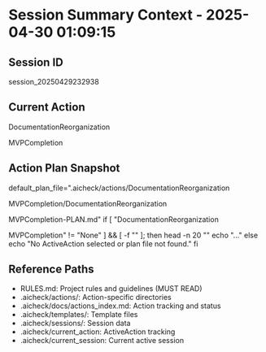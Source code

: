 # Session Summary Context - 2025-04-30 01:09:15

## Session ID

session_20250429232938

## Current Action

DocumentationReorganization

MVPCompletion

## Action Plan Snapshot

default_plan_file=".aicheck/actions/DocumentationReorganization

MVPCompletion/DocumentationReorganization

MVPCompletion-PLAN.md"
if [ "DocumentationReorganization

MVPCompletion" != "None" ] && [ -f "" ]; then
head -n 20 ""
echo "..."
else
echo "No ActiveAction selected or plan file not found."
fi

## Reference Paths

- RULES.md: Project rules and guidelines (MUST READ)
- .aicheck/actions/: Action-specific directories
- .aicheck/docs/actions_index.md: Action tracking and status
- .aicheck/templates/: Template files
- .aicheck/sessions/: Session data
- .aicheck/current_action: ActiveAction tracking
- .aicheck/current_session: Current active session
